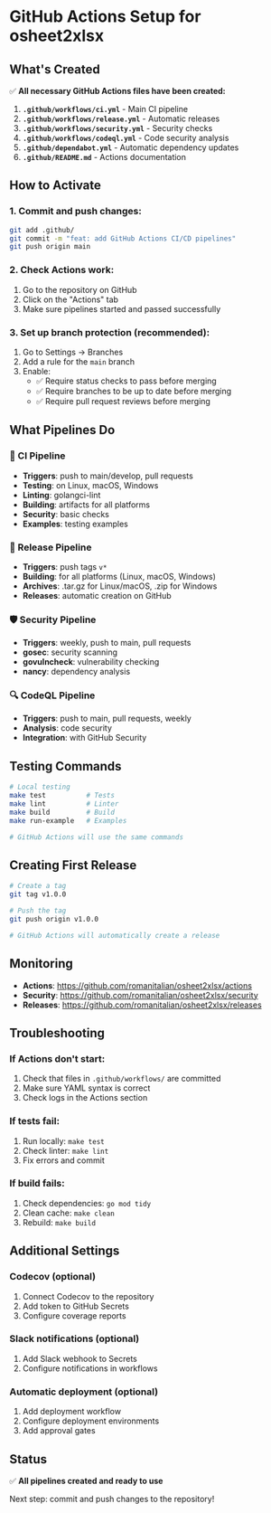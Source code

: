 # GitHub Actions Setup for osheet2xlsx

## What's Created

✅ **All necessary GitHub Actions files have been created:**

1. **`.github/workflows/ci.yml`** - Main CI pipeline
2. **`.github/workflows/release.yml`** - Automatic releases
3. **`.github/workflows/security.yml`** - Security checks
4. **`.github/workflows/codeql.yml`** - Code security analysis
5. **`.github/dependabot.yml`** - Automatic dependency updates
6. **`.github/README.md`** - Actions documentation

## How to Activate

### 1. Commit and push changes:

```bash
git add .github/
git commit -m "feat: add GitHub Actions CI/CD pipelines"
git push origin main
```

### 2. Check Actions work:

1. Go to the repository on GitHub
2. Click on the "Actions" tab
3. Make sure pipelines started and passed successfully

### 3. Set up branch protection (recommended):

1. Go to Settings → Branches
2. Add a rule for the `main` branch
3. Enable:
   - ✅ Require status checks to pass before merging
   - ✅ Require branches to be up to date before merging
   - ✅ Require pull request reviews before merging

## What Pipelines Do

### 🔄 CI Pipeline
- **Triggers**: push to main/develop, pull requests
- **Testing**: on Linux, macOS, Windows
- **Linting**: golangci-lint
- **Building**: artifacts for all platforms
- **Security**: basic checks
- **Examples**: testing examples

### 🚀 Release Pipeline
- **Triggers**: push tags `v*`
- **Building**: for all platforms (Linux, macOS, Windows)
- **Archives**: .tar.gz for Linux/macOS, .zip for Windows
- **Releases**: automatic creation on GitHub

### 🛡️ Security Pipeline
- **Triggers**: weekly, push to main, pull requests
- **gosec**: security scanning
- **govulncheck**: vulnerability checking
- **nancy**: dependency analysis

### 🔍 CodeQL Pipeline
- **Triggers**: push to main, pull requests, weekly
- **Analysis**: code security
- **Integration**: with GitHub Security

## Testing Commands

```bash
# Local testing
make test          # Tests
make lint          # Linter
make build         # Build
make run-example   # Examples

# GitHub Actions will use the same commands
```

## Creating First Release

```bash
# Create a tag
git tag v1.0.0

# Push the tag
git push origin v1.0.0

# GitHub Actions will automatically create a release
```

## Monitoring

- **Actions**: https://github.com/romanitalian/osheet2xlsx/actions
- **Security**: https://github.com/romanitalian/osheet2xlsx/security
- **Releases**: https://github.com/romanitalian/osheet2xlsx/releases

## Troubleshooting

### If Actions don't start:
1. Check that files in `.github/workflows/` are committed
2. Make sure YAML syntax is correct
3. Check logs in the Actions section

### If tests fail:
1. Run locally: `make test`
2. Check linter: `make lint`
3. Fix errors and commit

### If build fails:
1. Check dependencies: `go mod tidy`
2. Clean cache: `make clean`
3. Rebuild: `make build`

## Additional Settings

### Codecov (optional)
1. Connect Codecov to the repository
2. Add token to GitHub Secrets
3. Configure coverage reports

### Slack notifications (optional)
1. Add Slack webhook to Secrets
2. Configure notifications in workflows

### Automatic deployment (optional)
1. Add deployment workflow
2. Configure deployment environments
3. Add approval gates

## Status

✅ **All pipelines created and ready to use**

Next step: commit and push changes to the repository!

